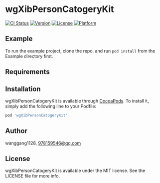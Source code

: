 # wgXibPersonCatogeryKit

[![CI Status](https://img.shields.io/travis/wanggang1128/wgXibPersonCatogeryKit.svg?style=flat)](https://travis-ci.org/wanggang1128/wgXibPersonCatogeryKit)
[![Version](https://img.shields.io/cocoapods/v/wgXibPersonCatogeryKit.svg?style=flat)](https://cocoapods.org/pods/wgXibPersonCatogeryKit)
[![License](https://img.shields.io/cocoapods/l/wgXibPersonCatogeryKit.svg?style=flat)](https://cocoapods.org/pods/wgXibPersonCatogeryKit)
[![Platform](https://img.shields.io/cocoapods/p/wgXibPersonCatogeryKit.svg?style=flat)](https://cocoapods.org/pods/wgXibPersonCatogeryKit)

## Example

To run the example project, clone the repo, and run `pod install` from the Example directory first.

## Requirements

## Installation

wgXibPersonCatogeryKit is available through [CocoaPods](https://cocoapods.org). To install
it, simply add the following line to your Podfile:

```ruby
pod 'wgXibPersonCatogeryKit'
```

## Author

wanggang1128, 978159546@qq.com

## License

wgXibPersonCatogeryKit is available under the MIT license. See the LICENSE file for more info.

